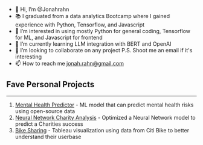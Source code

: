 - 👋 Hi, I’m @Jonahrahn
- 📚 I graduated from a data analytics Bootcamp where I gained experience with Python, Tensorflow, and Javascript
- 👀 I’m interested in using mostly Python for general coding, Tensorflow for ML, and Javascript for frontend
- 🌱 I’m currently learning LLM integration with BERT and OpenAI
- 💞️ I’m looking to collaborate on any project   P.S. Shoot me an email if it's interesting
- 📫 How to reach me jonah.rahn@gmail.com  

## Fave Personal Projects
---------------------------
1. [Mental Health Predictor](https://github.com/Jonahrahn/Mental_Health_Predictor) -  ML model that can predict mental health risks using open-source data
2. [Neural Network Charity Analysis](https://github.com/Jonahrahn/Neural_Network_Charity_Analysis) - Optimized a Neural Network model to predict a Charities success
3. [Bike Sharing](https://github.com/Jonahrahn/BikeSharing) -  Tableau visualization using data from Citi Bike to better understand their userbase
<!---
Jonahrahn/Jonahrahn is a ✨ special ✨ repository because its `README.md` (this file) appears on your GitHub profile.
You can click the Preview link to take a look at your changes.
--->

